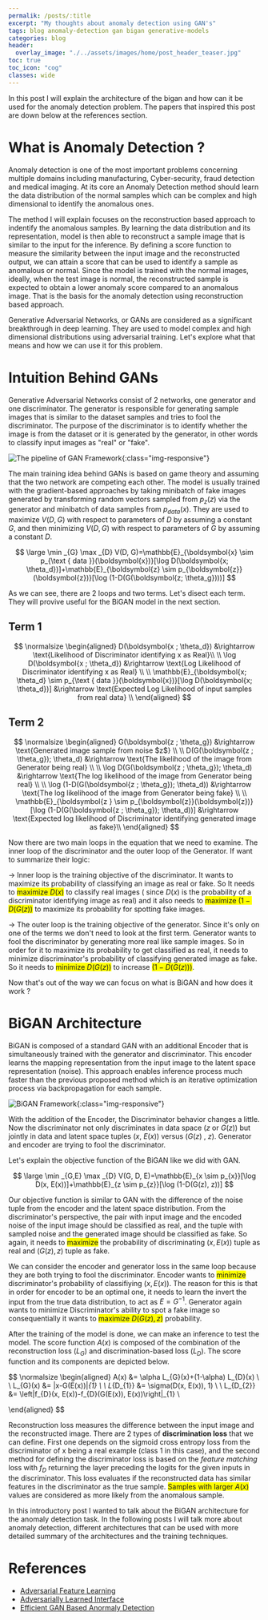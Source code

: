 ```yaml
---
permalik: /posts/:title
excerpt: "My thoughts about anomaly detection using GAN's"
tags: blog anomaly-detection gan bigan generative-models
categories: blog
header:
  overlay_image: "./../assets/images/home/post_header_teaser.jpg"
toc: true
toc_icon: "cog"
classes: wide
---
```


In this post I will explain the architecture of the bigan and how can it be used for the anomaly detection problem. The 
papers that inspired this post are down below at the references section.

# What is Anomaly Detection ?

Anomaly detection is one of the most important problems concerning multiple domains including manufacturing, 
Cyber-security, fraud detection and medical imaging. At its core an Anomaly Detection method should learn the data 
distribution of the normal samples which can be complex and high dimensional to identify the anomalous ones. 

The method I will explain focuses on the reconstruction based approach to indentify the anomalous samples. By learning the 
data distribution and its representation, model is then able to reconstruct a sample image that is similar to the input for 
the inference. By defining a score function to measure the similarity between the input image and the reconstructed output, 
we can attain a score that can be used to identify a sample as anomalous or normal. Since the model is trained with the normal 
images, ideally, when the test image is normal, the reconstructed sample is expected to obtain a lower anomaly score compared to 
an anomalous image. That is the basis for the anomaly detection using reconstruction based approach.

Generative Adversarial Networks, or GANs are considered as a significant breakthrough in deep 
learning. They are used to model complex and high dimensional distributions using adversarial training. Let's explore 
what that means and how we can use it 
for this problem.

# Intuition Behind GANs 

 Generative Adversarial Networks consist of 2 networks, one generator and one discriminator. The generator is responsible 
 for generating sample images that is similar to the dataset samples and tries to fool the discriminator. The purpose of 
 the discriminator is to identify whether the image is from the dataset or it is generated by the generator, in other words to 
 classify input images as "real" or "fake".


![The pipeline of GAN Framework](../../assets/images/posts/gan.jpg){:class="img-responsive"}


The main training idea behind GANs is based on game theory and assuming that the two network are competing each other. The model is usually trained with the gradient-based approaches by taking minibatch of fake images generated by transforming random vectors sampled from $p_z(z)$ via the generator and minibatch of data samples from $p_{data}(x)$. They are used to maximize $V(D, G)$ with respect to parameters of $D$ by assuming a
constant $G$, and then minimizing $V(D, G)$ with respect to parameters of $G$ by assuming a constant $D$.

$$
\large
\min _{G} \max _{D} V(D, G)=\mathbb{E}_{\boldsymbol{x} \sim p_{\text { data }}(\boldsymbol{x})}[\log D(\boldsymbol{x; \theta_d})]+\mathbb{E}_{\boldsymbol{z} \sim p_{\boldsymbol{z}}(\boldsymbol{z})}[\log (1-D(G(\boldsymbol{z; \theta_g})))]
$$

 As we can see, there are 2 loops and two terms. Let's disect each term. They will provive useful for the BiGAN model in the 
 next section.

## Term 1

$$
\normalsize
\begin{aligned}
    D(\boldsymbol{x ; \theta_d}) &\rightarrow \text{Likelihood of Discriminator identifying x as Real}\\
    \\
    \log D(\boldsymbol{x ; \theta_d}) &\rightarrow \text{Log Likelihood of Discriminator identifying x as Real} \\
    \\
    \mathbb{E}_{\boldsymbol{x; \theta_d} \sim p_{\text { data }}(\boldsymbol{x})}[\log D(\boldsymbol{x; \theta_d})] &\rightarrow \text{Expected Log Likelihood of input samples from real data} \\
\end{aligned}
$$

## Term 2

$$
\normalsize
\begin{aligned}
    G(\boldsymbol{z ; \theta_g}) &\rightarrow \text{Generated image sample from noise $z$} \\
    \\
    D(G(\boldsymbol{z ; \theta_g}); \theta_d) &\rightarrow \text{The likelihood of the image from Generator being real} \\
    \\
    \log D(G(\boldsymbol{z ; \theta_g}); \theta_d) &\rightarrow \text{The log likelihood of the image from Generator being real} \\
    \\
    \log (1-D(G(\boldsymbol{z ; \theta_g}); \theta_d)) &\rightarrow \text{The log likelihood of the image from Generator being fake} \\
    \\ 
    \mathbb{E}_{\boldsymbol{z } \sim p_{\boldsymbol{z}}(\boldsymbol{z})}[\log (1-D(G(\boldsymbol{z ; \theta_g}); \theta_d))] &\rightarrow \text{Expected log likelihood of Discriminator identifying generated image as fake}\\
\end{aligned}
$$

Now there are two main loops in the equation that we need to examine. The inner loop of the discriminator and the 
outer loop of the Generator. 
If want to summarize their logic: 

$\rightarrow$ Inner loop is the training objective of the discriminator. It wants to maximize its probability of 
classifying an image as real or fake. So It needs to <span style="background-color:yellow">maximize $D(x)$</span> to classify real images ( since $D(x)$ is the 
probability of a discriminator identifying image as real) and it also needs to <span style="background-color:yellow">maximize $(1 - D(G(z))$</span> to maximize its 
probability for spotting fake images. 

$\rightarrow$ The outer loop is the training objective of the generator. Since it's only on one of the terms we don't 
need to look at the first term. Generator wants to fool the discriminator by generating more real like sample images. So 
in order for it to maximize its probability to get classified as real, it needs to minimize discriminator's probability 
of classifying generated image as fake. So it needs to <span style="background-color:yellow">minimize $D(G(z))$</span> to increase <span style="background-color:yellow">$(1 - D(G(z)))$</span>.

Now that's out of the way we can focus on what is BiGAN and how does it work ?

# BiGAN Architecture 

BiGAN is composed of a standard GAN with an additional Encoder that is simultaneously trained with the generator and discriminator.
This encoder learns the mapping representation from the input image to the latent space representation (noise). This approach enables
inference process much faster than the previous proposed method which is an iterative optimization process via backpropagation for 
each sample. 

![BiGAN Framework](../../assets/images/posts/bigan.jpg){:class="img-responsive"}

With the addition of the Encoder, the Discriminator behavior changes a little. Now the discriminator not only discriminates in data
space ($z$ or $G(z)$) but jointly in data and latent space tuples ($x$, $E(x)$) versus ($G(z)$ , $z$). Generator and encoder are trying 
to fool the discriminator. 
</p>

Let's explain the objective function of the BiGAN like we did with GAN.

$$
\large
\min _{G,E} \max _{D} V(G, D, E)=\mathbb{E}_{x \sim p_{x}}[\log D(x, E(x))]+\mathbb{E}_{z \sim p_{z}}[\log (1-D(G(z), z))]
$$

Our objective function is similar to GAN with the difference of the noise tuple from the encoder and the latent space
distribution. From the discriminator's perspective, the pair with input image and the encoded noise of the input image 
should be classified as real, and the tuple with sampled noise and the generated image should be classified as fake. 
So again, it needs to <span style="background-color:yellow">maximize</span> the probability of discriminating $(x, E(x))$ 
tuple as real and $(G(z), z)$ tuple as fake.

We can consider the encoder and generator loss in the same loop because they are both trying to fool the discriminator. 
Encoder wants to <span style="background-color:yellow">minimize</span> discriminator's probability of classifiying $(x, E(x))$. The reason for this is that in order 
for encoder to be an optimal one, it needs to learn the invert the input from the true data distribution, to act as 
$E = G^{-1}$. Generator again wants to minimize Discriminator's ability to spot a fake image so consequentially it wants to 
<span style="background-color:yellow">maximize $D(G(z), z)$</span> probability.


After the training of the model is done, we can make an inference to test the model. The score function $A(x)$ is composed of the 
combination of the reconstruction loss ($L_G$) and discrimination-based loss ($L_D$). The score function and its components are depicted
below.

$$
\normalsize
\begin{aligned}
A(x) &= \alpha L_{G}(x)+(1-\alpha) L_{D}(x) \\
\\
L_{G}(x) &= \|x-G(E(x))\|_{1} \\
\\
L_{D_{1}} &= \sigma(D(x, E(x)), 1) \\
\\
L_{D_{2}} &= \left\|f_{D}(x, E(x))-f_{D}(G(E(x)), E(x))\right\|_{1} \\

\end{aligned}
$$

Reconstruction loss measures the difference between the input image and the reconstructed image. 
There are 2 types of <span style="font-weight:bold">discrimination loss</span> that we can define. First one depends on the 
sigmoid cross entropy loss from the discriminator of x 
being a real example (class 1 in this case), and the second method for defining the discriminator loss is based on 
the <em>feature matching</em> loss with $f_D$ returning the layer preceding the logits for the given inputs in the discriminator. 
This loss evaluates if the reconstructed data has similar features in the discriminator as the true sample. 
<span style="background-color:yellow">Samples with larger $A(x)$</span> values are considered as more likely from the 
anomalous sample. 

In this introductory post I wanted to talk about the BiGAN architecture for the anomaly detection task. 
In the following posts I will talk more about anomaly detection, different architectures that can be used with more 
detailed summary of the architectures and the training techniques.

# References

* [Adversarial Feature Learning](https://arxiv.org/abs/1605.09782)
* [Adversarially Learned Interface](https://arxiv.org/abs/1606.00704)
* [Efficient GAN Based Anormaly Detection](https://arxiv.org/abs/1802.06222)

